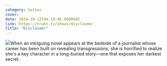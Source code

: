 ```yaml
---
category: Series
cover: 
date: 2024-10-12T04:10:46.000000Z
link: https://trakt.tv/shows/disclaimer
title: "Disclaimer"
---
```


![](https://walter-r2.trakt.tv/images/shows/000/191/552/fanarts/thumb/3a51b67b08.jpg)When an intriguing novel appears at the bedside of a journalist whose career has been built on revealing transgressions, she is horrified to realize she's a key character in a long-buried story—one that exposes her darkest secret.